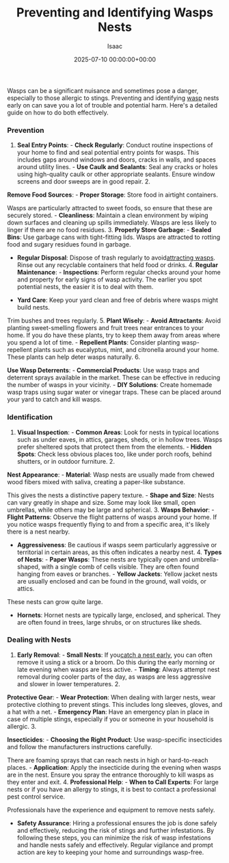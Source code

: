 ﻿---
title: Preventing and Identifying Wasps Nests
description: Wasps can be a significant nuisance and sometimes pose a danger, especially to those allergic to stings. Preventing and identifying wasp nests early on can...
slug: /preventing-and-identifying-wasps-nests/
date: 2025-07-10 00:00:00+00:00
lastmod: 2025-07-10 00:00:00+03:00
author: Isaac
categories:
- Guide
- Wasps
tags:
- guide
- identifying
- wasp
layout: post
---

Wasps can be a significant nuisance and sometimes pose a danger, especially to those allergic to stings. Preventing and identifying [wasp](https://pestpolicy.com/baby-wasp/) nests early on can save you a lot of trouble and potential harm. Here's a detailed guide on how to do both effectively.

###  Prevention

1. **Seal Entry Points**: - **Check Regularly**: Conduct routine inspections of your home to find and seal potential entry points for wasps. This includes gaps around windows and doors, cracks in walls, and spaces around utility lines. - **Use Caulk and Sealants**: Seal any cracks or holes using high-quality caulk or other appropriate sealants. Ensure window screens and door sweeps are in good repair. 2.

**Remove Food Sources**: - **Proper Storage**: Store food in airtight containers.

Wasps are particularly attracted to sweet foods, so ensure that these are securely stored. - **Cleanliness**: Maintain a clean environment by wiping down surfaces and cleaning up spills immediately. Wasps are less likely to linger if there are no food residues. 3. **Properly Store Garbage**: - **Sealed Bins**: Use garbage cans with tight-fitting lids. Wasps are attracted to rotting food and sugary residues found in garbage.

- **Regular Disposal**: Dispose of trash regularly to avoid[attracting wasps](https://pestpolicy.com/baby-wasp/). Rinse out any recyclable containers that held food or drinks. 4. **Regular Maintenance**: - **Inspections**: Perform regular checks around your home and property for early signs of wasp activity. The earlier you spot potential nests, the easier it is to deal with them.

- **Yard Care**: Keep your yard clean and free of debris where wasps might build nests.

Trim bushes and trees regularly. 5. **Plant Wisely**: - **Avoid Attractants**: Avoid planting sweet-smelling flowers and fruit trees near entrances to your home. If you do have these plants, try to keep them away from areas where you spend a lot of time. - **Repellent Plants**: Consider planting wasp-repellent plants such as eucalyptus, mint, and citronella around your home. These plants can help deter wasps naturally. 6.

**Use Wasp Deterrents**: - **Commercial Products**: Use wasp traps and deterrent sprays available in the market. These can be effective in reducing the number of wasps in your vicinity. - **DIY Solutions**: Create homemade wasp traps using sugar water or vinegar traps. These can be placed around your yard to catch and kill wasps.

###  Identification

1. **Visual Inspection**: - **Common Areas**: Look for nests in typical locations such as under eaves, in attics, garages, sheds, or in hollow trees. Wasps prefer sheltered spots that protect them from the elements. - **Hidden Spots**: Check less obvious places too, like under porch roofs, behind shutters, or in outdoor furniture. 2.

**Nest Appearance**: - **Material**: Wasp nests are usually made from chewed wood fibers mixed with saliva, creating a paper-like substance.

This gives the nests a distinctive papery texture. - **Shape and Size**: Nests can vary greatly in shape and size. Some may look like small, open umbrellas, while others may be large and spherical. 3. **Wasps Behavior**: - **Flight Patterns**: Observe the flight patterns of wasps around your home. If you notice wasps frequently flying to and from a specific area, it's likely there is a nest nearby.

- **Aggressiveness**: Be cautious if wasps seem particularly aggressive or territorial in certain areas, as this often indicates a nearby nest. 4. **Types of Nests**: - **Paper Wasps**: These nests are typically open and umbrella-shaped, with a single comb of cells visible. They are often found hanging from eaves or branches. - **Yellow Jackets**: Yellow jacket nests are usually enclosed and can be found in the ground, wall voids, or attics.

These nests can grow quite large.

- **Hornets**: Hornet nests are typically large, enclosed, and spherical. They are often found in trees, large shrubs, or on structures like sheds.

###  Dealing with Nests

1. **Early Removal**: - **Small Nests**: If you[catch a nest early](https://pestpolicy.com/difference-between-a-bee-and-a-wasps-nest/), you can often remove it using a stick or a broom. Do this during the early morning or late evening when wasps are less active. - **Timing**: Always attempt nest removal during cooler parts of the day, as wasps are less aggressive and slower in lower temperatures. 2.

**Protective Gear**: - **Wear Protection**: When dealing with larger nests, wear protective clothing to prevent stings. This includes long sleeves, gloves, and a hat with a net. - **Emergency Plan**: Have an emergency plan in place in case of multiple stings, especially if you or someone in your household is allergic. 3.

**Insecticides**: - **Choosing the Right Product**: Use wasp-specific insecticides and follow the manufacturers instructions carefully.

There are foaming sprays that can reach nests in high or hard-to-reach places. - **Application**: Apply the insecticide during the evening when wasps are in the nest. Ensure you spray the entrance thoroughly to kill wasps as they enter and exit. 4. **Professional Help**: - **When to Call Experts**: For large nests or if you have an allergy to stings, it is best to contact a professional pest control service.

Professionals have the experience and equipment to remove nests safely.

- **Safety Assurance**: Hiring a professional ensures the job is done safely and effectively, reducing the risk of stings and further infestations. By following these steps, you can minimize the risk of wasp infestations and handle nests safely and effectively. Regular vigilance and prompt action are key to keeping your home and surroundings wasp-free.

